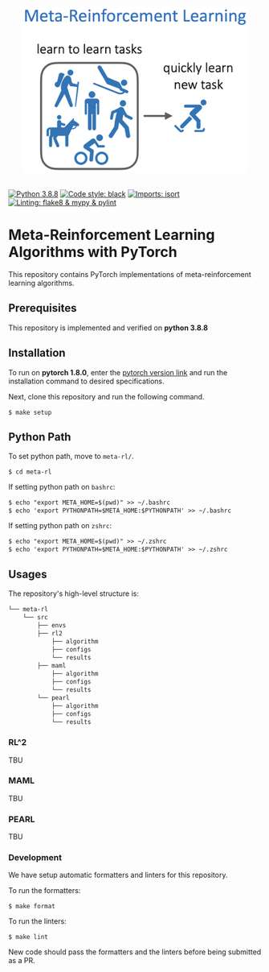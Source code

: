 <div align="center">
  <br>
  <img src="./assets/meta-rl.png" width="450">
</div>

<style>[image source](https://cs330.stanford.edu/slides/cs330_lifelonglearning_karol.pdf) {text-align: right}</style>

<br>

[![Python 3.8.8](https://img.shields.io/badge/python-3.8.8-blue.svg)](https://www.python.org/downloads/release/python-380/)
[![Code style: black](https://img.shields.io/badge/code%20style-black-000000.svg)](https://github.com/psf/black)
[![Imports: isort](https://img.shields.io/badge/imports-isort-white)](https://pycqa.github.io/isort/)
[![Linting: flake8 & mypy & pylint](https://img.shields.io/badge/linting-flake8%20%26%20mypy%20%26%20pylint-green)](https://pypi.org/project/pytest-pylint/)

# Meta-Reinforcement Learning Algorithms with PyTorch

This repository contains PyTorch implementations of meta-reinforcement learning algorithms.

## Prerequisites

This repository is implemented and verified on **python 3.8.8**

## Installation

To run on **pytorch 1.8.0**, enter the [pytorch version link](https://pytorch.org/get-started/previous-versions/#wheel) and run the installation command to desired specifications.

Next, clone this repository and run the following command.

```shell
$ make setup
```

## Python Path

To set python path, move to `meta-rl/`.

```shell
$ cd meta-rl
```

If setting python path on `bashrc`:

```shell
$ echo "export META_HOME=$(pwd)" >> ~/.bashrc
$ echo 'export PYTHONPATH=$META_HOME:$PYTHONPATH' >> ~/.bashrc
```

If setting python path on `zshrc`:

```shell
$ echo "export META_HOME=$(pwd)" >> ~/.zshrc
$ echo 'export PYTHONPATH=$META_HOME:$PYTHONPATH' >> ~/.zshrc
```

## Usages

The repository's high-level structure is:

    └── meta-rl
        └── src
            ├── envs
            ├── rl2
                ├── algorithm
                ├── configs
                └── results
            ├── maml
                ├── algorithm
                ├── configs
                └── results
            └── pearl
                ├── algorithm
                ├── configs
                └── results

### RL^2

TBU

### MAML

TBU

### PEARL

TBU

### Development

We have setup automatic formatters and linters for this repository.

To run the formatters:

```shell
$ make format
```

To run the linters:

```shell
$ make lint
```

New code should pass the formatters and the linters before being submitted as a PR.